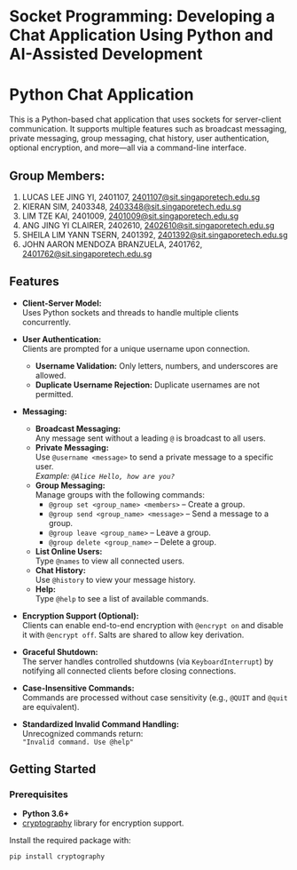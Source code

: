 # Socket Programming: Developing a Chat Application Using Python and AI-Assisted Development

# Python Chat Application

This is a Python-based chat application that uses sockets for server-client communication. It supports multiple features such as broadcast messaging, private messaging, group messaging, chat history, user authentication, optional encryption, and more—all via a command-line interface.

## Group Members:
1. LUCAS LEE JING YI, 2401107, 2401107@sit.singaporetech.edu.sg
2. KIERAN SIM, 2403348, 2403348@sit.singaporetech.edu.sg
3. LIM TZE KAI, 2401009, 2401009@sit.singaporetech.edu.sg
4. ANG JING YI CLAIRER, 2402610, 2402610@sit.singaporetech.edu.sg
5. SHEILA LIM YANN TSERN, 2401392, 2401392@sit.singaporetech.edu.sg
6. JOHN AARON MENDOZA BRANZUELA, 2401762, 2401762@sit.singaporetech.edu.sg

## Features

- **Client-Server Model:**  
  Uses Python sockets and threads to handle multiple clients concurrently.
- **User Authentication:**  
  Clients are prompted for a unique username upon connection.  
  - **Username Validation:** Only letters, numbers, and underscores are allowed.
  - **Duplicate Username Rejection:** Duplicate usernames are not permitted.

- **Messaging:**  
  - **Broadcast Messaging:**  
    Any message sent without a leading `@` is broadcast to all users.
  - **Private Messaging:**  
    Use `@username <message>` to send a private message to a specific user.  
    *Example: `@Alice Hello, how are you?`*
  - **Group Messaging:**  
    Manage groups with the following commands:
    - `@group set <group_name> <members>` – Create a group.
    - `@group send <group_name> <message>` – Send a message to a group.
    - `@group leave <group_name>` – Leave a group.
    - `@group delete <group_name>` – Delete a group.
  - **List Online Users:**  
    Type `@names` to view all connected users.
  - **Chat History:**  
    Use `@history` to view your message history.
  - **Help:**  
    Type `@help` to see a list of available commands.

- **Encryption Support (Optional):**  
  Clients can enable end-to-end encryption with `@encrypt on` and disable it with `@encrypt off`. Salts are shared to allow key derivation.

- **Graceful Shutdown:**  
  The server handles controlled shutdowns (via `KeyboardInterrupt`) by notifying all connected clients before closing connections.

- **Case-Insensitive Commands:**  
  Commands are processed without case sensitivity (e.g., `@QUIT` and `@quit` are equivalent).

- **Standardized Invalid Command Handling:**  
  Unrecognized commands return:  
  `"Invalid command. Use @help"`

## Getting Started

### Prerequisites

- **Python 3.6+**
- [cryptography](https://cryptography.io/) library for encryption support.

Install the required package with:

```bash
pip install cryptography
